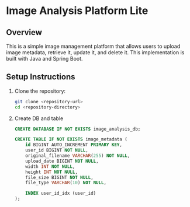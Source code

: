 # Image Analysis Platform Lite

## Overview
This is a simple image management platform that allows users to upload image metadata, retrieve it, update it, and delete it. This implementation is built with Java and Spring Boot.

## Setup Instructions

1. Clone the repository:
   ```sh
   git clone <repository-url>
   cd <repository-directory>

2. Create DB and table
    ``` sql
    CREATE DATABASE IF NOT EXISTS image_analysis_db;
    
    CREATE TABLE IF NOT EXISTS image_metadata (
        id BIGINT AUTO_INCREMENT PRIMARY KEY,
        user_id BIGINT NOT NULL,
        original_filename VARCHAR(255) NOT NULL,
        upload_date BIGINT NOT NULL,
        width INT NOT NULL,
        height INT NOT NULL,
        file_size BIGINT NOT NULL,
        file_type VARCHAR(10) NOT NULL,
    
        INDEX user_id_idx (user_id)
    );